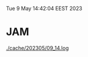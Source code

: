 Tue  9 May 14:42:04 EEST 2023
# JAM
<a href='./cache/202305/09_14.log'>./cache/202305/09_14.log</a>
